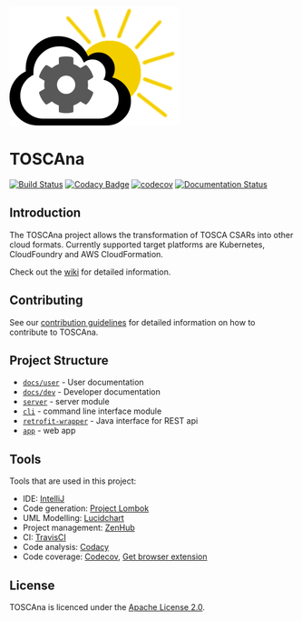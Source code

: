 ![](docs/assets/logo.png)
# TOSCAna
[![Build Status](https://travis-ci.org/StuPro-TOSCAna/TOSCAna.svg?branch=ci)](https://travis-ci.org/StuPro-TOSCAna/TOSCAna)
[![Codacy Badge](https://api.codacy.com/project/badge/Grade/d002dc08115145e6992ba64aa494893e)](https://www.codacy.com/app/stupro-toscana/TOSCAna?utm_source=github.com&amp;utm_medium=referral&amp;utm_content=StuPro-TOSCAna/TOSCAna&amp;utm_campaign=Badge_Grade)
[![codecov](https://codecov.io/gh/StuPro-TOSCAna/TOSCAna/branch/master/graph/badge.svg)](https://codecov.io/gh/StuPro-TOSCAna/TOSCAna)
[![Documentation Status](https://readthedocs.org/projects/toscana/badge/?version=latest)](http://toscana.readthedocs.io/en/latest/?badge=latest)

## Introduction
The TOSCAna project allows the transformation of TOSCA CSARs into other cloud formats.
Currently supported target platforms are Kubernetes, CloudFoundry and AWS CloudFormation.

Check out the [wiki](http://toscana.readthedocs.io/en/latest/) for detailed information.

## Contributing
See our [contribution guidelines](CONTRIBUTING.md) for detailed information on how to contribute to TOSCAna.

## Project Structure
- [`docs/user`](docs/user) - User documentation
- [`docs/dev`](docs/dev) - Developer documentation
- [`server`](server) - server module
- [`cli`](cli) - command line interface module
- [`retrofit-wrapper`](retrofit-wrapper) - Java interface for REST api
- [`app`](app) - web app

## Tools
Tools that are used in this project:

- IDE: [IntelliJ](https://www.jetbrains.com/idea/)
- Code generation: [Project Lombok](https://projectlombok.org/)
- UML Modelling: [Lucidchart](https://www.lucidchart.com/)
- Project management: [ZenHub](https://www.zenhub.com/)
- CI: [TravisCI](https://travis-ci.org/StuPro-TOSCAna/TOSCAna)
- Code analysis: [Codacy](https://www.codacy.com/app/stupro-toscana/TOSCAna/dashboard)
- Code coverage: [Codecov](https://codecov.io/gh/StuPro-TOSCAna/TOSCAna), [Get browser extension](https://github.com/codecov/browser-extension)
## License
TOSCAna is licenced under the [Apache License 2.0](LICENSE).
